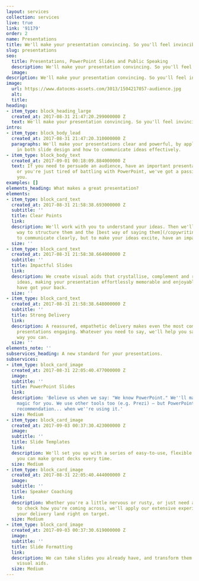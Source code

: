 ```yaml
---
layout: services
collection: services
live: true
link: '91179'
order: 2
name: Presentations
title: We'll make your presentation convincing. So you'll feel invincible
slug: presentations
seo:
  title: Presentations, PowerPoint Slides and Public Speaking
  description: We'll make your presentation convincing. So you'll feel invincible.
  image: 
description: We'll make your presentation convincing. So you'll feel invincible.
image:
  url: https://www.datocms-assets.com/3013/1504217057-audience.jpg
  alt: 
  title: 
heading:
- item_type: block_heading_large
  created_at: 2017-08-31 21:47:20.299000000 Z
  text: We'll make your presentation convincing. So you'll feel invincible.
intro:
- item_type: block_body_lead
  created_at: 2017-08-31 21:47:20.310000000 Z
  paragraphs: We'll make your presentations clear and powerful, by applying our expertise
    in both slide design and how to communicate ideas effectively.
- item_type: block_body_text
  created_at: 2017-09-01 00:18:09.884000000 Z
  text: If you need to persuade an audience, have an important presentation to give,
    or you're just tired of battling with PowerPoint, we've got a passion for helping
    you.
examples: []
elements_heading: What makes a great presentation?
elements:
- item_type: block_card_text
  created_at: 2017-08-31 21:58:38.693000000 Z
  subtitle: ''
  title: Clear Points
  link: 
  description: We'll work with you to understand your ideas. Then we'll find the best
    way to structure them and the [best way of saying them](/copywriting). Not only
    to communicate clearly, but to make your ideas excite, have an impact, and stick.
  size: ''
- item_type: block_card_text
  created_at: 2017-08-31 21:58:38.664000000 Z
  subtitle: ''
  title: Impactful Slides
  link: 
  description: We create visual aids that crystallise, complement and reinforce your
    ideas, making your presentation effortlessly memorable and enjoyable. Our slides
    have got your back.
  size: ''
- item_type: block_card_text
  created_at: 2017-08-31 21:58:38.648000000 Z
  subtitle: ''
  title: Strong Delivery
  link: 
  description: A reassured, empathetic delivery makes even the most commonplace of
    presentations engaging. Whatever you need to say, we'll help you say it the best
    way you can.
  size: ''
elements_note: ''
subservices_heading: A new standard for your presentations.
subservices:
- item_type: block_card_image
  created_at: 2017-08-31 22:05:40.477000000 Z
  image: 
  subtitle: ''
  title: PowerPoint Slides
  link: 
  description: 'Believe us when we say: "We know PowerPoint." We''ll make it work
    magic for you. We use other tools too (e.g. Prezi) – but PowerPoint gets our strongest
    recommendation... when we''re using it.'
  size: Medium
- item_type: block_card_image
  created_at: 2017-09-03 00:37:30.423000000 Z
  image: 
  subtitle: ''
  title: Slide Templates
  link: 
  description: We'll set you up with a series of easy-to-use, flexible templates so
    you can make great decks every time.
  size: Medium
- item_type: block_card_image
  created_at: 2017-08-31 22:05:40.444000000 Z
  image: 
  subtitle: ''
  title: Speaker Coaching
  link: 
  description: Whether you're a little nervous or rusty, or just need a sounding board
    to check how you're coming across, we'll apply our extensive experience to make
    your delivery land right on target.
  size: Medium
- item_type: block_card_image
  created_at: 2017-09-03 00:37:30.619000000 Z
  image: 
  subtitle: ''
  title: Slide Formatting
  link: 
  description: We can take slides you already have, and transform them into stunning
    visual aids.
  size: Medium
---
```


